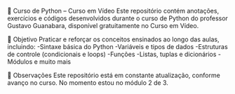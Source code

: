 📘 Curso de Python – Curso em Vídeo 
Este repositório contém anotações, exercícios e códigos desenvolvidos durante o curso de Python do professor Gustavo Guanabara, disponível gratuitamente no Curso em Vídeo.

🎯 Objetivo
Praticar e reforçar os conceitos ensinados ao longo das aulas, incluindo:
-Sintaxe básica do Python
-Variáveis e tipos de dados
-Estruturas de controle (condicionais e loops)
-Funções
-Listas, tuplas e dicionários
-Módulos e muito mais

📌 Observações
Este repositório está em constante atualização, conforme avanço no curso.
No momento estou no módulo 2 de 3.
